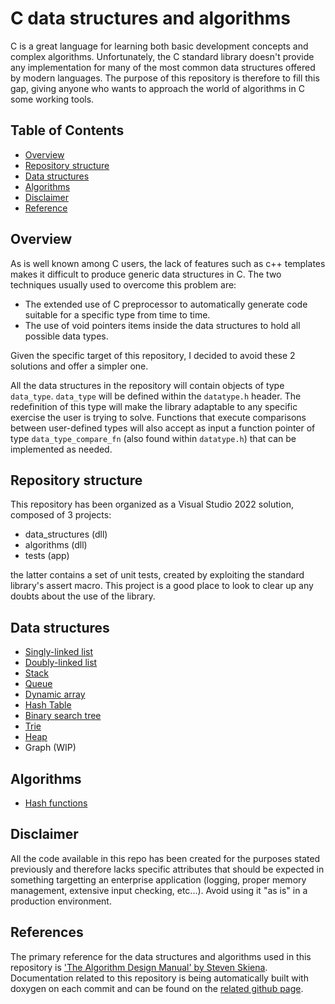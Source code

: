 # C data structures and algorithms

C is a great language for learning both basic development concepts and complex algorithms. Unfortunately, the C standard library doesn't provide any implementation for many of the most common data structures offered by modern languages. The purpose of this repository is therefore to fill this gap, giving anyone who wants to approach the world of algorithms in C some working tools.

## Table of Contents

- [Overview](#overview)
- [Repository structure](#repository-structure)
- [Data structures](#data-structures)
- [Algorithms](#algorithms)
- [Disclaimer](#disclaimer)
- [Reference](#reference)

## Overview

As is well known among C users, the lack of features such as c++ templates makes it difficult to produce generic data structures in C. The two techniques usually used to overcome this problem are:

- The extended use of C preprocessor to automatically generate code suitable for a specific type from time to time.
- The use of void pointers items inside the data structures to hold all possible data types.

Given the specific target of this repository, I decided to avoid these 2 solutions and offer a simpler one.

All the data structures in the repository will contain objects of type `data_type`. `data_type` will be defined within the `datatype.h` header. The redefinition of this type will make the library adaptable to any specific exercise the user is trying to solve.
Functions that execute comparisons between user-defined types will also accept as input a function pointer of type `data_type_compare_fn` (also found within `datatype.h`) that can be implemented as needed.

## Repository structure

This repository has been organized as a Visual Studio 2022 solution, composed of 3 projects:

- data_structures (dll)
- algorithms (dll)
- tests (app)

the latter contains a set of unit tests, created by exploiting the standard library's assert macro. This project is a good place to look to clear up any doubts about the use of the library.

## Data structures

- [Singly-linked list](https://nodjiin.github.io/C_data_structures_and_algorithms/structsingly__linked__list__t.html)
- [Doubly-linked list](https://nodjiin.github.io/C_data_structures_and_algorithms/structdoubly__linked__list__t.html)
- [Stack](https://nodjiin.github.io/C_data_structures_and_algorithms/structstack__t.html)
- [Queue](https://nodjiin.github.io/C_data_structures_and_algorithms/structqueue__t.html)
- [Dynamic array](https://nodjiin.github.io/C_data_structures_and_algorithms/structdynamic__array__t.html)
- [Hash Table](https://nodjiin.github.io/C_data_structures_and_algorithms/structhashtable__t.html)
- [Binary search tree](https://nodjiin.github.io/C_data_structures_and_algorithms/structbinary__search__tree__t.html)
- [Trie](https://nodjiin.github.io/C_data_structures_and_algorithms/structtrie__t.html)
- [Heap](https://nodjiin.github.io/C_data_structures_and_algorithms/structheap__t.html)
- Graph (WIP)

## Algorithms

- [Hash functions](https://nodjiin.github.io/C_data_structures_and_algorithms/hashing_8c.html)

## Disclaimer

All the code available in this repo has been created for the purposes stated previously and therefore lacks specific attributes that should be expected in something targetting an enterprise application (logging, proper memory management, extensive input checking, etc...). Avoid using it "as is" in a production environment.

## References

The primary reference for the data structures and algorithms used in this repository is ['The Algorithm Design Manual' by Steven Skiena](https://www.algorist.com/).
Documentation related to this repository is being automatically built with doxygen on each commit and can be found on the [related github page](https://nodjiin.github.io/C_data_structures_and_algorithms/index.html).

